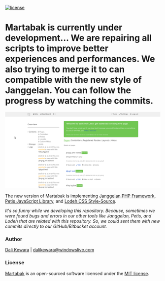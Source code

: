 [![license](https://img.shields.io/badge/license-MIT-brightgreen.svg?style=flat)](https://github.com/dalikewara/martabak/license.txt)

# Martabak is currently under development... We are repairing all scripts to improve better experiences and performances. We also trying to merge it to can compatible with the new style of Janggelan. You can follow the progress by watching the commits.

![Screenshot](https://raw.githubusercontent.com/dalikewara/martabak/master/public/assets/main/images/screenshot.png)

The new version of Martabak is implementing [Janggelan PHP Framework](https://www.github.com/dalikewara/janggelan), [Petis JavaScript Library](https://www.github.com/dalikewara/petis), and [Lodeh CSS Style-Source](https://www.github.com/dalikewara/lodeh).

*It's so funny while we developing this repository. Because, sometimes we were found bugs and errors in our other tools like Janggelan, Petis, and Lodeh that are related with this repository. So, we could sent them with new commits directly to our GitHub/Bitbucket account.*

### Author

[Dali Kewara](http://dalikewara.com) | [<dalikewara@windowslive.com>](mailto:dalikewara@windowslice.com)

### License

[Martabak](http://dalikewara.com/project/martabak) is an open-sourced software licensed under the [MIT license](http://opensource.org/licenses/MIT).
